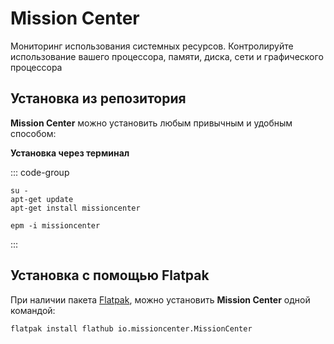 # Mission Center

Мониторинг использования системных ресурсов. Контролируйте использование вашего процессора, памяти, диска, сети и графического процессора

## Установка из репозитория 

**Mission Center** можно установить любым привычным и удобным способом:

**Установка через терминал**

::: code-group

```shell[apt-get]
su -
apt-get update
apt-get install missioncenter
```
```shell[epm]
epm -i missioncenter
```
:::

## Установка c помощью Flatpak

При наличии пакета [Flatpak](/flatpak), можно установить **Mission Center** одной командой:

```shell
flatpak install flathub io.missioncenter.MissionCenter
```